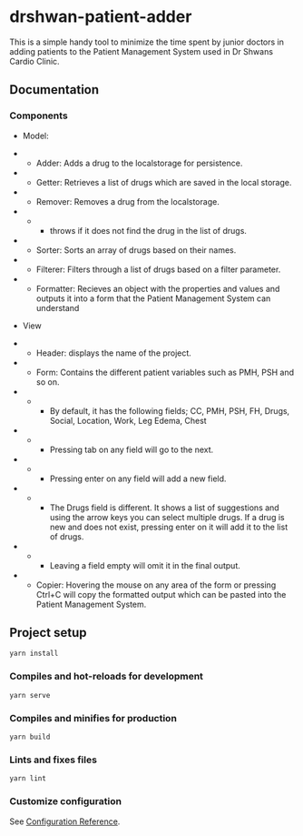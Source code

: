# drshwan-patient-adder

This is a simple handy tool to minimize the time spent by junior doctors in adding patients to the Patient Management System used in Dr Shwans Cardio Clinic.

## Documentation

### Components

-   Model:
-   -   Adder: Adds a drug to the localstorage for persistence.
-   -   Getter: Retrieves a list of drugs which are saved in the local storage.
-   -   Remover: Removes a drug from the localstorage.
-   -   -   throws if it does not find the drug in the list of drugs.
-   -   Sorter: Sorts an array of drugs based on their names.
-   -   Filterer: Filters through a list of drugs based on a filter parameter.
-   -   Formatter: Recieves an object with the properties and values and outputs it into a form that the Patient Management System can understand

-   View
-   -   Header: displays the name of the project.
-   -   Form: Contains the different patient variables such as PMH, PSH and so on.
-   -   -   By default, it has the following fields; CC, PMH, PSH, FH, Drugs, Social, Location, Work, Leg Edema, Chest
-   -   -   Pressing tab on any field will go to the next.
-   -   -   Pressing enter on any field will add a new field.
-   -   -   The Drugs field is different. It shows a list of suggestions and using the arrow keys you can select multiple drugs. If a drug is new and does not exist, pressing enter on it will add it to the list of drugs.
-   -   -   Leaving a field empty will omit it in the final output.
-   -   Copier: Hovering the mouse on any area of the form or pressing Ctrl+C will copy the formatted output which can be pasted into the Patient Management System.

## Project setup

```
yarn install
```

### Compiles and hot-reloads for development

```
yarn serve
```

### Compiles and minifies for production

```
yarn build
```

### Lints and fixes files

```
yarn lint
```

### Customize configuration

See [Configuration Reference](https://cli.vuejs.org/config/).
